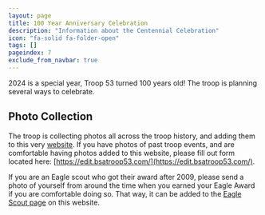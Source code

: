 ```yaml
---
layout: page
title: 100 Year Anniversary Celebration
description: "Information about the Centennial Celebration"
icon: "fa-solid fa-folder-open"
tags: []
pageindex: 7
exclude_from_navbar: true
---
```


2024 is a special year, Troop 53 turned 100 years old!  The troop is planning several ways to celebrate.

## Photo Collection

The troop is collecting photos all across the troop history, and adding them to this very [website](/photos/AllPhotos.html).  If you have photos of past troop events, and are comfortable having photos added to this website, please fill out form located here: [https://edit.bsatroop53.com/](https://edit.bsatroop53.com/).

If you are an Eagle scout who got their award after 2009, please send a photo of yourself from around the time when you earned your Eagle Award if you are comfortable doing so.  That way, it can be added to the [Eagle Scout page](/eagle_scouts.html) on this website.
